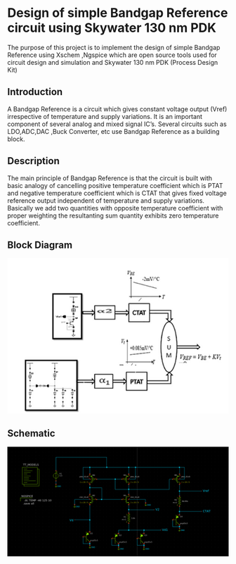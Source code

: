# Design of simple Bandgap Reference circuit using Skywater 130 nm PDK

The purpose of this project is to implement the design of simple Bandgap Reference using Xschem ,Ngspice which are  open source tools used for circuit design and simulation and Skywater 130 nm PDK (Process Design Kit)  
## Introduction
A Bandgap Reference is a circuit which gives constant voltage output (Vref) irrespective of temperature and supply variations. It is an important component of several analog and mixed signal IC’s.
Several circuits such as LDO,ADC,DAC ,Buck Converter, etc use Bandgap Reference as a building block.

## Description 
The main principle of Bandgap Reference is that the circuit is built with basic analogy of cancelling positive temperature coefficient which is PTAT and negative temperature coefficient which is CTAT that gives fixed voltage reference output independent of temperature and supply variations.
Basically we add two quantities with opposite temperature coefficient with proper weighting the resultanting sum quantity exhibits zero temperature coefficient.

## Block Diagram 
![](Schematic%20%26%20Outputs/BGR_Block_Diagram.PNG)

## Schematic  
![](Schematic%20%26%20Outputs/BGR_Schematic.png)

## 



